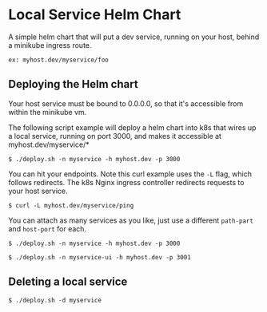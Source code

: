 # Local Service Helm Chart

A simple helm chart that will put a dev service, running on your host, behind a minikube ingress route.

`ex: myhost.dev/myservice/foo`

## Deploying the Helm chart
Your host service must be bound to 0.0.0.0, so that it's accessible from within the minikube vm.

The following script example will deploy a helm chart into k8s that wires up a local service, running on port 3000,
and makes it accessible at myhost.dev/myservice/*

`$ ./deploy.sh -n myservice -h myhost.dev -p 3000`

You can hit your endpoints. Note this curl example uses the `-L` flag, which follows redirects.
The k8s Nginx ingress controller redirects requests to your host service.

`$ curl -L myhost.dev/myservice/ping`

You can attach as many services as you like, just use a different `path-part` and `host-port` for each.

`$ ./deploy.sh -n myservice -h myhost.dev -p 3000`

`$ ./deploy.sh -n myservice-ui -h myhost.dev -p 3001`

## Deleting a local service

`$ ./deploy.sh -d myservice`
